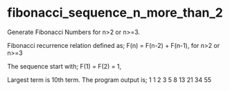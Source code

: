 # fibonacci_sequence_n_more_than_2
Generate Fibonacci Numbers for n>2 or n>=3.

Fibonacci recurrence relation defined as; F(n) = F(n-2) + F(n-1), for n>2 or n>=3

The sequence start with; F(1) = F(2) = 1,

Largest term is 10th term. The program output is; 1 1 2 3 5 8 13 21 34 55
